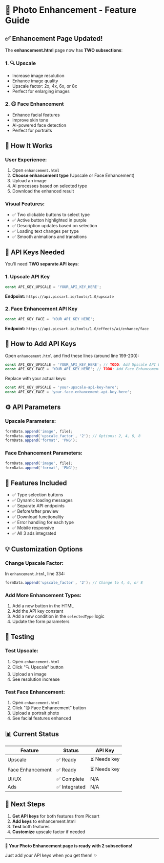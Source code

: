 # 📸 Photo Enhancement - Feature Guide

## ✅ Enhancement Page Updated!

The **enhancement.html** page now has **TWO subsections**:

### 1. 🔍 Upscale
- Increase image resolution
- Enhance image quality
- Upscale factor: 2x, 4x, 6x, or 8x
- Perfect for enlarging images

### 2. 😊 Face Enhancement
- Enhance facial features
- Improve skin tone
- AI-powered face detection
- Perfect for portraits

## 🎯 How It Works

### User Experience:
1. Open `enhancement.html`
2. **Choose enhancement type** (Upscale or Face Enhancement)
3. Upload an image
4. AI processes based on selected type
5. Download the enhanced result

### Visual Features:
- ✅ Two clickable buttons to select type
- ✅ Active button highlighted in purple
- ✅ Description updates based on selection
- ✅ Loading text changes per type
- ✅ Smooth animations and transitions

## 🔑 API Keys Needed

You'll need **TWO separate API keys**:

### 1. Upscale API Key
```javascript
const API_KEY_UPSCALE = 'YOUR_API_KEY_HERE';
```
**Endpoint:** `https://api.picsart.io/tools/1.0/upscale`

### 2. Face Enhancement API Key
```javascript
const API_KEY_FACE = 'YOUR_API_KEY_HERE';
```
**Endpoint:** `https://api.picsart.io/tools/1.0/effects/ai/enhance/face`

## 📝 How to Add API Keys

Open `enhancement.html` and find these lines (around line 199-200):

```javascript
const API_KEY_UPSCALE = 'YOUR_API_KEY_HERE'; // TODO: Add Upscale API key
const API_KEY_FACE = 'YOUR_API_KEY_HERE'; // TODO: Add Face Enhancement API key
```

Replace with your actual keys:

```javascript
const API_KEY_UPSCALE = 'your-upscale-api-key-here';
const API_KEY_FACE = 'your-face-enhancement-api-key-here';
```

## ⚙️ API Parameters

### Upscale Parameters:
```javascript
formData.append('image', file);
formData.append('upscale_factor', '2'); // Options: 2, 4, 6, 8
formData.append('format', 'PNG');
```

### Face Enhancement Parameters:
```javascript
formData.append('image', file);
formData.append('format', 'PNG');
```

## 🎨 Features Included

- ✅ Type selection buttons
- ✅ Dynamic loading messages
- ✅ Separate API endpoints
- ✅ Before/after preview
- ✅ Download functionality
- ✅ Error handling for each type
- ✅ Mobile responsive
- ✅ All 3 ads integrated

## 💡 Customization Options

### Change Upscale Factor:
In `enhancement.html`, line 334:
```javascript
formData.append('upscale_factor', '2'); // Change to 4, 6, or 8
```

### Add More Enhancement Types:
1. Add a new button in the HTML
2. Add the API key constant
3. Add a new condition in the `selectedType` logic
4. Update the form parameters

## 🚀 Testing

### Test Upscale:
1. Open `enhancement.html`
2. Click "🔍 Upscale" button
3. Upload an image
4. See resolution increase

### Test Face Enhancement:
1. Open `enhancement.html`
2. Click "😊 Face Enhancement" button
3. Upload a portrait photo
4. See facial features enhanced

## 📊 Current Status

| Feature | Status | API Key |
|---------|--------|---------|
| Upscale | ✅ Ready | ⏳ Needs key |
| Face Enhancement | ✅ Ready | ⏳ Needs key |
| UI/UX | ✅ Complete | N/A |
| Ads | ✅ Integrated | N/A |

## 🎯 Next Steps

1. **Get API keys** for both features from Picsart
2. **Add keys** to enhancement.html
3. **Test** both features
4. **Customize** upscale factor if needed

---

**🎨 Your Photo Enhancement page is ready with 2 subsections!**

Just add your API keys when you get them! ✨
